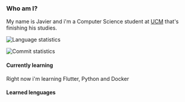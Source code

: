
### Who am I?
My name is Javier and i'm a Computer Science student at [UCM](https://informatica.ucm.es/) that's finishing his studies.

<p>
  <img src="https://github-readme-stats.vercel.app/api/top-langs/?username=Jorbis21&hide_border=true&theme=tokyonight&layout=donut" alt="Language statistics" />
</p>
<p>
  <img src="https://github-readme-stats.vercel.app/api?username=Jorbis21&hide=&include_all_commits=true&count_private=true&hide_title=true&hide_border=true&theme=tokyonight&show_icons=true" alt="Commit statistics">
</p>

#### Currently learning
Right now i'm learning Flutter, Python and Docker

#### Learned lenguages

<!--
**Jorbis21/Jorbis21** is a ✨ _special_ ✨ repository because its `README.md` (this file) appears on your GitHub profile.

Here are some ideas to get you started:

- 🔭 I’m currently working on ...
- 🌱 I’m currently learning ...
- 👯 I’m looking to collaborate on ...
- 🤔 I’m looking for help with ...
- 💬 Ask me about ...
- 📫 How to reach me: ...
- 😄 Pronouns: ...
- ⚡ Fun fact: ...
-->
